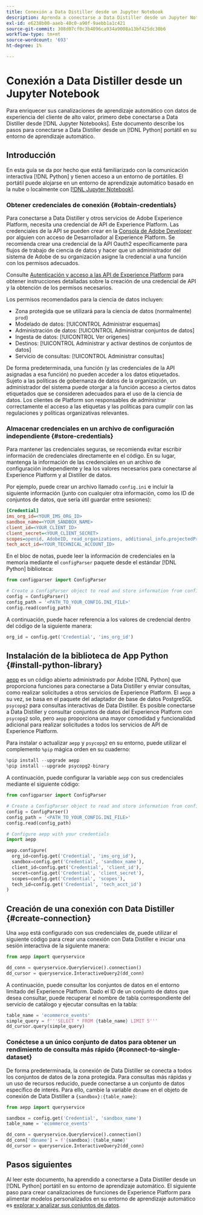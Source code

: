 ```yaml
---
title: Conexión a Data Distiller desde un Jupyter Notebook
description: Aprenda a conectarse a Data Distiller desde un Jupyter Notebook.
exl-id: e6238b00-aaeb-40c0-a90f-9aebb1a1c421
source-git-commit: 308d07cf0c3b4096ca934a9008a13bf425dc30b6
workflow-type: tm+mt
source-wordcount: '693'
ht-degree: 1%

---
```


# Conexión a Data Distiller desde un Jupyter Notebook

Para enriquecer sus canalizaciones de aprendizaje automático con datos de experiencia del cliente de alto valor, primero debe conectarse a Data Distiller desde [!DNL Jupyter Notebooks]. Este documento describe los pasos para conectarse a Data Distiller desde un [!DNL Python] portátil en su entorno de aprendizaje automático.

## Introducción

En esta guía se da por hecho que está familiarizado con la comunicación interactiva [!DNL Python] y tienen acceso a un entorno de portátiles. El portátil puede alojarse en un entorno de aprendizaje automático basado en la nube o localmente con [[!DNL Jupyter Notebook]](https://jupyter.org/).

### Obtener credenciales de conexión {#obtain-credentials}

Para conectarse a Data Distiller y otros servicios de Adobe Experience Platform, necesita una credencial de API de Experience Platform. Las credenciales de la API se pueden crear en la  [Consola de Adobe Developer](https://developer.adobe.com/console/home) por alguien con acceso de Desarrollador al Experience Platform. Se recomienda crear una credencial de la API Oauth2 específicamente para flujos de trabajo de ciencia de datos y hacer que un administrador del sistema de Adobe de su organización asigne la credencial a una función con los permisos adecuados.

Consulte [Autenticación y acceso a las API de Experience Platform](../../../landing/api-authentication.md) para obtener instrucciones detalladas sobre la creación de una credencial de API y la obtención de los permisos necesarios.

Los permisos recomendados para la ciencia de datos incluyen:

- Zona protegida que se utilizará para la ciencia de datos (normalmente) `prod`)
- Modelado de datos: [!UICONTROL Administrar esquemas]
- Administración de datos: [!UICONTROL Administrar conjuntos de datos]
- Ingesta de datos: [!UICONTROL Ver orígenes]
- Destinos: [!UICONTROL Administrar y activar destinos de conjuntos de datos]
- Servicio de consultas: [!UICONTROL Administrar consultas]

De forma predeterminada, una función (y las credenciales de la API asignadas a esa función) no pueden acceder a los datos etiquetados. Sujeto a las políticas de gobernanza de datos de la organización, un administrador del sistema puede otorgar a la función acceso a ciertos datos etiquetados que se consideren adecuados para el uso de la ciencia de datos. Los clientes de Platform son responsables de administrar correctamente el acceso a las etiquetas y las políticas para cumplir con las regulaciones y políticas organizativas relevantes.

### Almacenar credenciales en un archivo de configuración independiente {#store-credentials}

Para mantener las credenciales seguras, se recomienda evitar escribir información de credenciales directamente en el código. En su lugar, mantenga la información de las credenciales en un archivo de configuración independiente y lea los valores necesarios para conectarse al Experience Platform y al Distiller de datos.

Por ejemplo, puede crear un archivo llamado `config.ini` e incluir la siguiente información (junto con cualquier otra información, como los ID de conjuntos de datos, que sería útil guardar entre sesiones):

```ini
[Credential]
ims_org_id=<YOUR_IMS_ORG_ID>
sandbox_name=<YOUR_SANDBOX_NAME>
client_id=<YOUR_CLIENT_ID>
client_secret=<YOUR_CLIENT_SECRET>
scopes=openid, AdobeID, read_organizations, additional_info.projectedProductContext, session
tech_acct_id=<YOUR_TECHNICAL_ACCOUNT_ID>
```

En el bloc de notas, puede leer la información de credenciales en la memoria mediante el `configParser` paquete desde el estándar [!DNL Python] biblioteca:

```python
from configparser import ConfigParser

# Create a ConfigParser object to read and store information from config.ini
config = ConfigParser()
config_path = '<PATH_TO_YOUR_CONFIG.INI_FILE>'
config.read(config_path)
```

A continuación, puede hacer referencia a los valores de credencial dentro del código de la siguiente manera:

```python
org_id = config.get('Credential', 'ims_org_id')
```

## Instalación de la biblioteca de App Python {#install-python-library}

[aepp](https://github.com/adobe/aepp/tree/main) es un código abierto administrado por Adobe [!DNL Python] que proporciona funciones para conectarse a Data Distiller y enviar consultas, como realizar solicitudes a otros servicios de Experience Platform. El `aepp` a su vez, se basa en el paquete del adaptador de base de datos PostgreSQL  `psycopg2` para consultas interactivas de Data Distiller. Es posible conectarse a Data Distiller y consultar conjuntos de datos del Experience Platform con `psycopg2` solo, pero `aepp` proporciona una mayor comodidad y funcionalidad adicional para realizar solicitudes a todos los servicios de API de Experience Platform.

Para instalar o actualizar `aepp` y `psycopg2` en su entorno, puede utilizar el complemento `%pip` mágica orden en su cuaderno:

```python
%pip install --upgrade aepp
%pip install --upgrade psycopg2-binary
```

A continuación, puede configurar la variable `aepp` con sus credenciales mediante el siguiente código:

```python
from configparser import ConfigParser

# Create a ConfigParser object to read and store information from config.ini
config = ConfigParser()
config_path = '<PATH_TO_YOUR_CONFIG.INI_FILE>'
config.read(config_path)

# Configure aepp with your credentials
import aepp

aepp.configure(
  org_id=config.get('Credential', 'ims_org_id'),
  sandbox=config.get('Credential', 'sandbox_name'),
  client_id=config.get('Credential', 'client_id'), 
  secret=config.get('Credential', 'client_secret'),
  scopes=config.get('Credential', 'scopes'),
  tech_id=config.get('Credential', 'tech_acct_id')
)
```

## Creación de una conexión con Data Distiller {#create-connection}

Una `aepp` está configurado con sus credenciales de, puede utilizar el siguiente código para crear una conexión con Data Distiller e iniciar una sesión interactiva de la siguiente manera:

```python
from aepp import queryservice

dd_conn = queryservice.QueryService().connection()
dd_cursor = queryservice.InteractiveQuery2(dd_conn)
```

A continuación, puede consultar los conjuntos de datos en el entorno limitado del Experience Platform. Dado el ID de un conjunto de datos que desea consultar, puede recuperar el nombre de tabla correspondiente del servicio de catálogo y ejecutar consultas en la tabla:

```python
table_name = 'ecommerce_events'
simple_query = f'''SELECT * FROM {table_name} LIMIT 5'''
dd_cursor.query(simple_query)
```

### Conéctese a un único conjunto de datos para obtener un rendimiento de consulta más rápido {#connect-to-single-dataset}

De forma predeterminada, la conexión de Data Distiller se conecta a todos los conjuntos de datos de la zona protegida. Para consultas más rápidas y un uso de recursos reducido, puede conectarse a un conjunto de datos específico de interés. Para ello, cambie la variable `dbname` en el objeto de conexión de Data Distiller a `{sandbox}:{table_name}`:

```python
from aepp import queryservice

sandbox = config.get('Credential', 'sandbox_name')
table_name = 'ecommerce_events'

dd_conn = queryservice.QueryService().connection()
dd_conn['dbname'] = f'{sandbox}:{table_name}'
dd_cursor = queryservice.InteractiveQuery2(dd_conn)
```

## Pasos siguientes

Al leer este documento, ha aprendido a conectarse a Data Distiller desde un [!DNL Python] portátil en su entorno de aprendizaje automático. El siguiente paso para crear canalizaciones de funciones de Experience Platform para alimentar modelos personalizados en su entorno de aprendizaje automático es [explorar y analizar sus conjuntos de datos](./exploratory-analysis.md).
